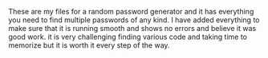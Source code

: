 These are my files for a random password generator and it has everything you need to find multiple 
passwords of any kind.
I have added everything to make sure that it is running smooth and shows no errors and believe it was good 
work.
it is very challenging finding various code and taking time to memorize
but it is worth it every step of the way.